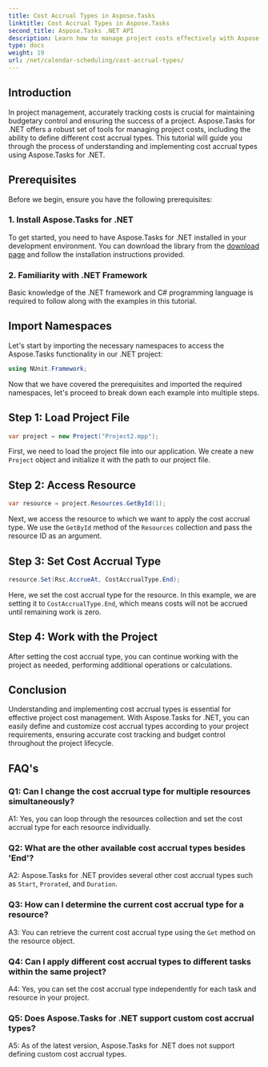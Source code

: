 ```yaml
---
title: Cost Accrual Types in Aspose.Tasks
linktitle: Cost Accrual Types in Aspose.Tasks
second_title: Aspose.Tasks .NET API
description: Learn how to manage project costs effectively with Aspose.Tasks for .NET. Define cost accrual types for accurate budget tracking.
type: docs
weight: 19
url: /net/calendar-scheduling/cost-accrual-types/
---
```

## Introduction

In project management, accurately tracking costs is crucial for maintaining budgetary control and ensuring the success of a project. Aspose.Tasks for .NET offers a robust set of tools for managing project costs, including the ability to define different cost accrual types. This tutorial will guide you through the process of understanding and implementing cost accrual types using Aspose.Tasks for .NET.

## Prerequisites

Before we begin, ensure you have the following prerequisites:

### 1. Install Aspose.Tasks for .NET

To get started, you need to have Aspose.Tasks for .NET installed in your development environment. You can download the library from the [download page](https://releases.aspose.com/tasks/net/) and follow the installation instructions provided.

### 2. Familiarity with .NET Framework

Basic knowledge of the .NET framework and C# programming language is required to follow along with the examples in this tutorial.

## Import Namespaces

Let's start by importing the necessary namespaces to access the Aspose.Tasks functionality in our .NET project:

```csharp
using NUnit.Framework;
```

Now that we have covered the prerequisites and imported the required namespaces, let's proceed to break down each example into multiple steps.

## Step 1: Load Project File

```csharp
var project = new Project("Project2.mpp");
```

First, we need to load the project file into our application. We create a new `Project` object and initialize it with the path to our project file.

## Step 2: Access Resource

```csharp
var resource = project.Resources.GetById(1);
```

Next, we access the resource to which we want to apply the cost accrual type. We use the `GetById` method of the `Resources` collection and pass the resource ID as an argument.

## Step 3: Set Cost Accrual Type

```csharp
resource.Set(Rsc.AccrueAt, CostAccrualType.End);
```

Here, we set the cost accrual type for the resource. In this example, we are setting it to `CostAccrualType.End`, which means costs will not be accrued until remaining work is zero.

## Step 4: Work with the Project

After setting the cost accrual type, you can continue working with the project as needed, performing additional operations or calculations.

## Conclusion

Understanding and implementing cost accrual types is essential for effective project cost management. With Aspose.Tasks for .NET, you can easily define and customize cost accrual types according to your project requirements, ensuring accurate cost tracking and budget control throughout the project lifecycle.

## FAQ's

### Q1: Can I change the cost accrual type for multiple resources simultaneously?

A1: Yes, you can loop through the resources collection and set the cost accrual type for each resource individually.

### Q2: What are the other available cost accrual types besides 'End'?

A2: Aspose.Tasks for .NET provides several other cost accrual types such as `Start`, `Prorated`, and `Duration`.

### Q3: How can I determine the current cost accrual type for a resource?

A3: You can retrieve the current cost accrual type using the `Get` method on the resource object.

### Q4: Can I apply different cost accrual types to different tasks within the same project?

A4: Yes, you can set the cost accrual type independently for each task and resource in your project.

### Q5: Does Aspose.Tasks for .NET support custom cost accrual types?

A5: As of the latest version, Aspose.Tasks for .NET does not support defining custom cost accrual types.
